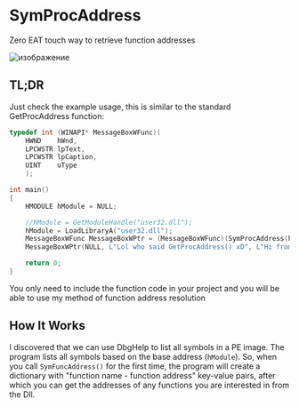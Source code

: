 # SymProcAddress
Zero EAT touch way to retrieve function addresses

![изображение](https://github.com/MzHmO/SymProcAddress/assets/92790655/498974fc-48c8-4da6-b727-77f969c7ed3c)


## TL;DR

Just check the example usage, this is similar to the standard GetProcAddress function:
```cpp
typedef int (WINAPI* MessageBoxWFunc)(
	HWND    hWnd,
	LPCWSTR lpText,
	LPCWSTR lpCaption,
	UINT    uType
	);

int main()
{
	HMODULE hModule = NULL;

	//hModule = GetModuleHandle("user32.dll");
	hModule = LoadLibraryA("user32.dll"); 
	MessageBoxWFunc MessageBoxWPtr = (MessageBoxWFunc)(SymProcAddress(hModule, "MessageBoxW"));
	MessageBoxWPtr(NULL, L"Lol who said GetProcAddress() xD", L"Hi from MzHmO", MB_OK);

	return 0;
}
```

You only need to include the function code in your project and you will be able to use my method of function address resolution

## How It Works
I discovered that we can use DbgHelp to list all symbols in a PE image. The program lists all symbols based on the base address (`hModule`). So, when you call `SymFuncAddress()` for the first time, the program will create a dictionary with "function name - function address" key-value pairs, after which you can get the addresses of any functions you are interested in from the Dll.

